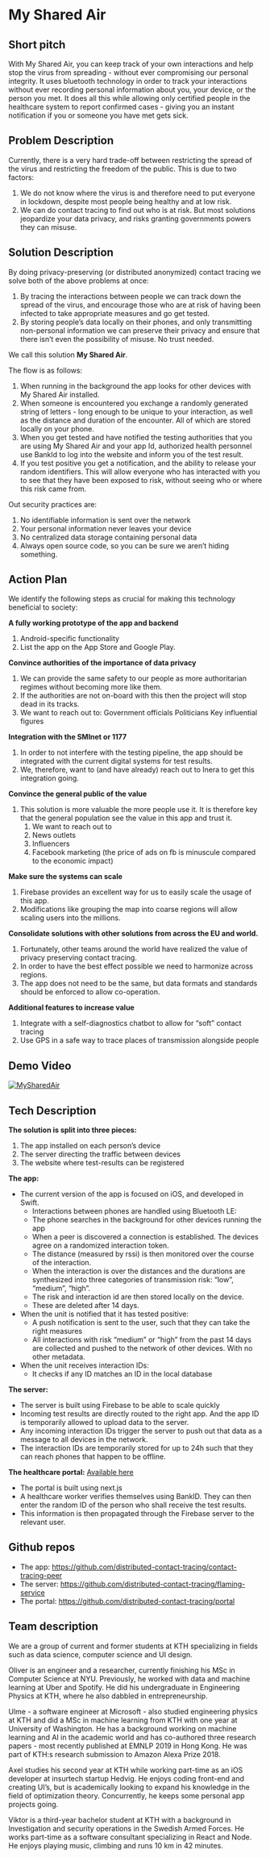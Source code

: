# My Shared Air

## Short pitch

With My Shared Air, you can keep track of your own interactions and help stop the virus from spreading - without ever compromising our personal integrity. It uses bluetooth technology in order to track your interactions without ever recording personal information about you, your device, or the person you met. It does all this while allowing only certified people in the healthcare system to report confirmed cases - giving you an instant notification if you or someone you have met gets sick.

## Problem Description 

Currently, there is a very hard trade-off between restricting the spread of the virus and restricting the freedom of the public. This is due to two factors: 

1. We do not know where the virus is and therefore need to put everyone in lockdown, despite most people being healthy and at low risk. 
2. We can do contact tracing to find out who is at risk. But most solutions jeopardize your data privacy, and risks granting governments powers they can misuse. 


## Solution Description

By doing privacy-preserving (or distributed anonymized) contact tracing we solve both of the above problems at once: 
1. By tracing the interactions between people we can track down the spread of the virus, and encourage those who are at risk of having been infected to take appropriate measures and go get tested. 
2. By storing people’s data locally on their phones, and only transmitting non-personal information we can preserve their privacy and ensure that there isn’t even the possibility of misuse. No trust needed. 

We call this solution **My Shared Air**.

The flow is as follows: 
1. When running in the background the app looks for other devices with My Shared Air installed. 
2. When someone is encountered you exchange a randomly generated string of letters - long enough to be unique to your interaction, as well as the distance and duration of the encounter. All of which are stored locally on your phone. 
3. When you get tested and have notified the testing authorities that you are using My Shared Air and your app Id, authorized health personnel use BankId to log into the website and inform you of the test result.
4. If you test positive you get a notification, and the ability to release your random identifiers. This will allow everyone who has interacted with you to see that they have been exposed to risk, without seeing who or where this risk came from. 

Out security practices are: 
1. No identifiable information is sent over the network
2. Your personal information never leaves your device
3. No centralized data storage containing personal data
4. Always open source code, so you can be sure we aren’t hiding something. 

## Action Plan 

We identify the following steps as crucial for making this technology beneficial to society:

**A fully working prototype of the app and backend**
1. Android-specific functionality
2. List the app on the App Store and Google Play. 

**Convince authorities of the importance of data privacy**
1. We can provide the same safety to our people as more authoritarian regimes without becoming more like them. 
2. If the authorities are not on-board with this then the project will stop dead in its tracks. 
3. We want to reach out to: 
Government officials
Politicians 
Key influential figures

**Integration with the SMInet or 1177**
1. In order to not interfere with the testing pipeline, the app should be integrated with the current digital systems for test results.
2. We, therefore, want to (and have already) reach out to Inera to get this integration going. 

**Convince the general public of the value** 
1. This solution is more valuable the more people use it. It is therefore key that the general population see the value in this app and trust it. 
    1. We want to reach out to
    2. News outlets
    3. Influencers
    4. Facebook marketing (the price of ads on fb is minuscule compared to the economic impact)

**Make sure the systems can scale**
1. Firebase provides an excellent way for us to easily scale the usage of this app. 
2. Modifications like grouping the map into coarse regions will allow scaling users into the millions. 

**Consolidate solutions with other solutions from across the EU and world.**
1. Fortunately, other teams around the world have realized the value of privacy preserving contact tracing. 
2. In order to have the best effect possible we need to harmonize across regions. 
3. The app does not need to be the same, but data formats and standards should be enforced to allow co-operation. 

**Additional features to increase value**
1. Integrate with a self-diagnostics chatbot to allow for  “soft” contact tracing 
2. Use GPS in a safe way to trace places of transmission alongside people

## Demo Video
[![MySharedAir](https://youtu.be/Ite7J0jusb8)](https://youtu.be/Ite7J0jusb8)

## Tech Description

**The solution is split into three pieces:** 
1. The app installed on each person’s device
2. The server directing the traffic between devices 
3. The website where test-results can be registered 

**The app:**
* The current version of the app is focused on iOS, and developed in Swift. 
    * Interactions between phones are handled using Bluetooth LE:
    * The phone searches in the background for other devices running the app
    * When a peer is discovered a connection is established. The devices agree on a randomized interaction token.
    * The distance (measured by rssi) is then monitored over the course of the interaction.
    * When the interaction is over the distances and the durations are synthesized into three categories of transmission risk: “low”, “medium”, “high”. 
    * The risk and interaction id are then stored locally on the device. 
    * These are deleted after 14 days.
* When the unit is notified that it has tested positive: 
    * A push notification is sent to the user, such that they can take the right measures
    * All interactions with risk “medium” or “high” from the past 14 days are collected and pushed to the network of other devices. With no other metadata. 
* When the unit receives interaction IDs:
    * It checks if any ID matches an ID in the local database

**The server:** 
* The server is built using Firebase to be able to scale quickly
* Incoming test results are directly routed to the right app. And the app ID is temporarily allowed to upload data to the server. 
* Any incoming interaction IDs trigger the server to push out that data as a message to all devices in the network. 
* The interaction IDs are temporarily stored for up to 24h such that they can reach phones that happen to be offline. 

**The healthcare portal:** [Available here](https://www.mysharedair.se/)
* The portal is built using next.js
* A healthcare worker verifies themselves using BankID. They can then enter the random ID of the person who shall receive the test results. 
* This information is then propagated through the Firebase server to the relevant user. 

## Github repos
* The app: https://github.com/distributed-contact-tracing/contact-tracing-peer
* The server: https://github.com/distributed-contact-tracing/flaming-service
* The portal: https://github.com/distributed-contact-tracing/portal 

## Team description
We are a group of current and former students at KTH specializing in fields such as data science, computer science and UI design.

Oliver is an engineer and a researcher, currently finishing his MSc in Computer Science at NYU. Previously, he worked with data and machine learning at Uber and Spotify. He did his undergraduate in Engineering Physics at KTH, where he also dabbled in entrepreneurship. 

Ulme - a software engineer at Microsoft - also studied engineering physics at KTH and did a MSc in machine learning from KTH with one year at University of Washington. He has a background working on machine learning and AI in the academic world and has co-authored three research papers - most recently published at EMNLP 2019 in Hong Kong. He was part of KTH:s research submission to Amazon Alexa Prize 2018.

Axel studies his second year at KTH while working part-time as an iOS developer at insurtech startup Hedvig. He enjoys coding front-end and creating UI’s, but is academically looking to expand his knowledge in the field of optimization theory. Concurrently, he keeps some personal app projects going.

Viktor is a third-year bachelor student at KTH with a background in Investigation and security operations in the Swedish Armed Forces. He works part-time as a software consultant specializing in React and Node. He enjoys playing music, climbing and runs 10 km in 42 minutes.

